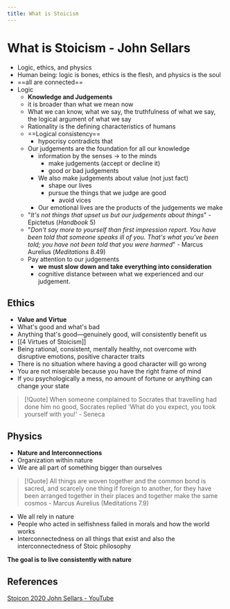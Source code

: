 ```yaml
---
title: What is Stoicism 
---
```


# What is Stoicism - John Sellars


- Logic, ethics, and physics
- Human being: logic is bones, ethics is the flesh, and physics is the soul
- ==all are connected==
- Logic 
	- **Knowledge and Judgements**
	- it is broader than what we mean now
	- What we can know, what we say, the truthfulness of what we say, the logical argument of what we say
	- Rationality is the defining characteristics of humans
	- ==Logical consistency==
		- hypocrisy contradicts that
	- Our judgements are the foundation for all our knowledge
		- information by the senses → to the minds
			- make judgements (accept or decline it)
			- good or bad judgements
		- We also make judgements about value (not just fact)
			- shape our lives
			- pursue the things that we judge are good
				- avoid vices
		- Our emotional lives are the products of the judgements we make
	- "_It's not things that upset us but our judgements about things_" - Epictetus (*Handbook* 5)
	- "_Don't say more to yourself than first impression report. You have been told that someone speaks ill of you. That's what you've been told; you have not been told that you were harmed_" - Marcus Aurelius (*Meditations* 8.49)
	- Pay attention to our judgements
		- **we must slow down and take everything into consideration**
		- cognitive distance between what we experienced and our judgement. 

## Ethics
- **Value and Virtue**
- What's good and what's bad
- Anything that's good—genuinely good, will consistently benefit us
- [[4 Virtues of Stoicism]]
- Being rational, consistent, mentally healthy, not overcome with disruptive emotions, positive character traits
- There is no situation where having a good character will go wrong
- You are not miserable because you have the right frame of mind
- If you psychologically a mess, no amount of fortune or anything can change your state
> [!Quote]
> When someone complained to Socrates that travelling had done him no good, Socrates replied 'What do you expect, you took yourself with you!' - Seneca



## Physics
- **Nature and Interconnections**
- Organization within nature
- We are all part of something bigger than ourselves

> [!Quote]
> All things are woven together and the common bond is sacred, and scarcely one thing if foreign to another, for they have been arranged together in their places and together make the same cosmos - Marcus Aurelius (Meditations 7.9)
- We all rely in nature
- People who acted in selfishness failed in morals and how the world works 
- Interconnectedness on all things that exist and also the interconnectedness of Stoic philosophy 


**The goal is to live consistently with nature**

## References
[Stoicon 2020 John Sellars - YouTube](https://www.youtube.com/watch?v=8Nz5nDXgLZw)